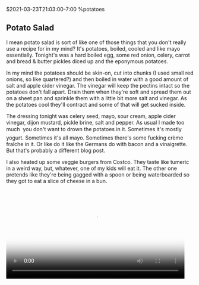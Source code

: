$2021-03-23T21:03:00-7:00
%potatoes
## Potato Salad

I mean potato salad is sort of like one of those things that you don't really use a recipe for in my mind? It's potatoes, boiled, cooled and like mayo essentially. Tonight's was a hard boiled egg, some red onion, celery, carrot and bread & butter pickles diced up and the eponymous potatoes.

In my mind the potatoes should be skin-on, cut into chunks (I used small red onions, so like quartered?) and then boiled in water with a good amount of salt and apple cider vinegar.  The vinegar will keep the pectins intact so the potatoes don't fall apart. Drain them when they're soft and spread them out on a sheet pan and sprinkle them with a little bit more salt and vinegar. As the potatoes cool they'll contract and some of that will get sucked inside.

The dressing tonight was celery seed, mayo, sour cream, apple cider vinegar, dijon mustard, pickle brine, salt and pepper.  As usual I made too much &#151; you don't want to drown the potatoes in it. Sometimes it's mostly yogurt. Sometimes it's all mayo. Sometimes there's some fucking crème fraîche in it. Or like do it like the Germans do with bacon and a vinaigrette. But that's probably a different blog post.

I also heated up some veggie burgers from Costco. They taste like tumeric in a weird way, but, whatever, one of my kids will eat it. The other one pretends like they're being gagged with a spoon or being waterboarded so they got to eat a slice of cheese in a bun.

<video autoplay="false" loop="" playsinline="" style="opacity: 1;" poster="https://frinkiac.com/img/S07E05/436101.jpg" controls="true" width="480"><source src="440756.mp4" type="video/mp4"></video>
